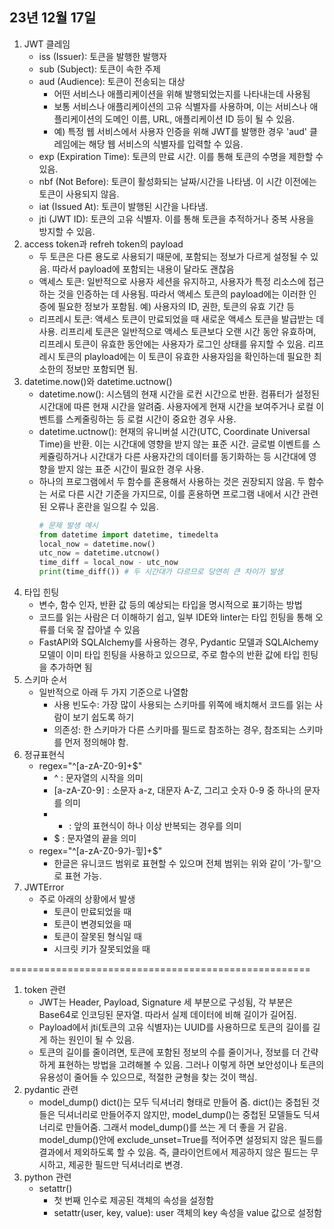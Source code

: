 ## 23년 12월 17일

1. JWT 클레임
    - iss (Issuer): 토큰을 발행한 발행자
    - sub (Subject): 토큰이 속한 주제
    - aud (Audience): 토큰이 전송되는 대상
        - 어떤 서비스나 애플리케이션을 위해 발행되었는지를 나타내는데 사용됨
        - 보통 서비스나 애플리케이션의 고유 식별자를 사용하며, 이는 서비스나 애플리케이션의 도메인 이름, URL, 애플리케이션 ID 등이 될 수 있음.
        - 예) 특정 웹 서비스에서 사용자 인증을 위해 JWT를 발행한 경우 'aud' 클레임에는 해당 웹 서비스의 식별자를 입력할 수 있음.
    - exp (Expiration Time): 토큰의 만료 시간. 이를 통해 토큰의 수명을 제한할 수 있음.
    - nbf (Not Before): 토큰이 활성화되는 날짜/시간을 나타냄. 이 시간 이전에는 토큰이 사용되지 않음.
    - iat (Issued At): 토큰이 발행된 시간을 나타냄.
    - jti (JWT ID): 토큰의 고유 식별자. 이를 통해 토큰을 추적하거나 중복 사용을 방지할 수 있음.
2. access token과 refreh token의 payload
    - 두 토큰은 다른 용도로 사용되기 때문에, 포함되는 정보가 다르게 설정될 수 있음. 따라서 payload에 포함되는 내용이 달라도 괜찮음
    - 액세스 토큰: 일반적으로 사용자 세션을 유지하고, 사용자가 특정 리소스에 접근하는 것을 인증하는 데 사용됨. 따라서 액세스 토큰의 payload에는 이러한 인증에 필요한 정보가 포함됨. 예) 사용자의 ID, 권한, 토큰의 유효 기간 등
    - 리프레시 토큰: 액세스 토큰이 만료되었을 때 새로운 액세스 토큰을 발급받는 데 사용. 리프리세 토큰은 일반적으로 액세스 토큰보다 오랜 시간 동안 유효하며, 리프레시 토큰이 유효한 동안에는 사용자가 로그인 상태를 유지할 수 있음. 리프레시 토큰의 playload에는 이 토큰이 유효한 사용자임을 확인하는데 필요한 최소한의 정보만 포함되면 됨.
3. datetime.now()와 datetime.uctnow()
    - datetime.now(): 시스템의 현재 시간을 로컨 시간으로 반환. 컴퓨터가 설정된 시간대에 따른 현재 시간을 알려줌. 사용자에게 현재 시간을 보여주거나 로컬 이벤트를 스케줄링하는 등 로컬 시간이 중요한 경우 사용.
    - datetime.uctnow(): 현재의 유니버설 시간(UTC, Coordinate Universal Time)을 반환. 이는 시간대에 영향을 받지 않는 표준 시간. 글로벌 이벤트를 스케쥴링하거나 시간대가 다른 사용자간의 데이터를 동기화하는 등 시간대에 영향을 받지 않는 표준 시간이 필요한 경우 사용.
    - 하나의 프로그램에서 두 함수를 혼용해서 사용하는 것은 권장되지 않음. 두 함수는 서로 다른 시간 기준을 가지므로, 이를 혼용하면 프로그램 내에서 시간 관련된 오류나 혼란을 일으킬 수 있음.
        ```python
        # 문제 발생 예시
        from datetime import datetime, timedelta
        local_now = datetime.now()
        utc_now = datetime.utcnow()
        time_diff = local_now - utc_now
        print(time_diff()) # 두 시간대가 다르므로 당연히 큰 차이가 발생
        ```
4. 타입 힌팅
    - 변수, 함수 인자, 반환 값 등의 예상되는 타입을 명시적으로 표기하는 방법
    - 코드를 읽는 사람은 더 이해하기 쉽고, 일부 IDE와 linter는 타입 힌팅을 통해 오류를 더욱 잘 잡아낼 수 있음
    - FastAPI와 SQLAlchemy를 사용하는 경우, Pydantic 모델과 SQLAlchemy 모델이 이미 타입 힌팅을 사용하고 있으므로, 주로 함수의 반환 값에 타입 힌팅을 추가하면 됨
5. 스키마 순서
    - 일반적으로 아래 두 가지 기준으로 나열함
        - 사용 빈도수: 가장 많이 사용되는 스키마를 위쪽에 배치해서 코드를 읽는 사람이 보기 쉽도록 하기
        - 의존성: 한 스키마가 다른 스키마를 필드로 참조하는 경우, 참조되는 스키마를 먼저 정의해야 함.
6. 정규표현식
    - regex="^[a-zA-Z0-9]+$"
        - ^ : 문자열의 시작을 의미
        - [a-zA-Z0-9] : 소문자 a-z, 대문자 A-Z, 그리고 숫자 0-9 중 하나의 문자를 의미
        - + : 앞의 표현식이 하나 이상 반복되는 경우를 의미
        - $ : 문자열의 끝을 의미
    - regex="^[a-zA-Z0-9가-힣]+$"
        - 한글은 유니코드 범위로 표현할 수 있으며 전체 범위는 위와 같이 '가-힣'으로 표현 가능.
7. JWTError
    - 주로 아래의 상황에서 발생
        - 토큰이 만료되었을 때
        - 토큰이 변경되었을 때
        - 토큰이 잘못된 형식일 때
        - 시크릿 키가 잘못되었을 때


====================================================

1. token 관련
    - JWT는 Header, Payload, Signature 세 부분으로 구성됨, 각 부분은 Base64로 인코딩된 문자열. 따라서 실제 데이터에 비해 길이가 길어짐.
    - Payload에서 jti(토큰의 고유 식별자)는 UUID를 사용하므로 토큰의 길이를 길게 하는 원인이 될 수 있음.
    - 토큰의 길이를 줄이려면, 토큰에 포함된 정보의 수를 줄이거나, 정보를 더 간략하게 표현하는 방법을 고려해볼 수 있음. 그러나 이렇게 하면 보안성이나 토큰의 유용성이 줄어들 수 있으므로, 적절한 균형을 찾는 것이 핵심.
2. pydantic 관련
    - model_dump() dict()는 모두 딕셔너리 형태로 만들어 줌. dict()는 중첩된 것들은 딕셔너리로 만들어주지 않지만, model_dump()는 중첩된 모델들도 딕셔너리로 만들어줌. 그래서 model_dump()를 쓰는 게 더 좋을 거 같음. model_dump()안에 exclude_unset=True를 적어주면 설정되지 않은 필드를 결과에서 제외하도록 할 수 있음. 즉, 클라이언트에서 제공하지 않은 필드는 무시하고, 제공한 필드만 딕셔너리로 변경.
3. python 관련
    - setattr()
        - 첫 번째 인수로 제공된 객체의 속성을 설정함
        - setattr(user, key, value): user 객체의 key 속성을 value 값으로 설정함